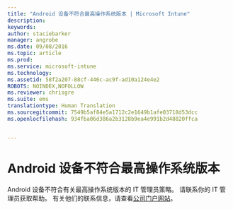 ```yaml
---
title: "Android 设备不符合最高操作系统版本 | Microsoft Intune"
description: 
keywords: 
author: staciebarker
manager: angrobe
ms.date: 09/08/2016
ms.topic: article
ms.prod: 
ms.service: microsoft-intune
ms.technology: 
ms.assetid: 58f2a207-88cf-446c-ac9f-ad10a124e4e2
ROBOTS: NOINDEX,NOFOLLOW
ms.reviewer: chrisgre
ms.suite: ems
translationtype: Human Translation
ms.sourcegitcommit: 7549b5af84e5a1712c2e1649b1afe03718d53dcc
ms.openlocfilehash: 934fba06d386a2b3128b9ea4e991b2d48820ffca


---
```


# Android 设备不符合最高操作系统版本

Android 设备不符合有关最高操作系统版本的 IT 管理员策略。 请联系你的 IT 管理员获取帮助。 有关他们的联系信息，请查看[公司门户网站](http://portal.manage.microsoft.com)。





<!--HONumber=Sep16_HO2-->


